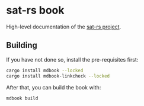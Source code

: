 sat-rs book
=========

High-level documentation of the [sat-rs project](https://absatsw.irs.uni-stuttgart.de/projects/sat-rs/).

## Building

If you have not done so, install the pre-requisites first:

```sh
cargo install mdbook --locked
cargo install mdbook-linkcheck --locked
```

After that, you can build the book with:

```sh
mdbook build
```
